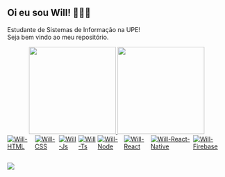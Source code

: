 ## Oi eu sou Will! 🖖🧑‍💻
Estudante de Sistemas de Informação na UPE!<br/>
Seja bem vindo ao meu repositório.<br/>

<div align="center">
  <a href="https://github.com/WIllBarbosa1" />
  <img height="200em" src="https://github-readme-stats.vercel.app/api?username=willbarbosa1&show_icons=true&theme=dark&include_all_commits=true&count_private=true">
  <img height="200em" src="https://github-readme-stats.vercel.app/api/top-langs/?username=willbarbosa1&theme=dark">
</div>

<div style="display: flex"><br>
  <img align="center" alt="Will-HTML" src="https://img.shields.io/badge/HTML5-E34F26?style=for-the-badge&logo=html5&logoColor=white" />
  <img align="center" alt="Will-CSS" src="https://img.shields.io/badge/CSS3-1572B6?style=for-the-badge&logo=css3&logoColor=white" />
  <img align="center" alt="Will-Js" src="https://img.shields.io/badge/JavaScript-F7DF1E?style=for-the-badge&logo=javascript&logoColor=black" />
  <img align="center" alt="Will-Ts" src="https://img.shields.io/badge/TypeScript-007ACC?style=for-the-badge&logo=typescript&logoColor=white" />
  <img align="center" alt="Will-Node" src="https://img.shields.io/badge/Node.js-43853D?style=for-the-badge&logo=node.js&logoColor=white" />
  <img align="center" alt="Will-React" src="https://img.shields.io/badge/React-20232A?style=for-the-badge&logo=react&logoColor=61DAFB" />
  <img align="center" alt="Will-React-Native" src="https://img.shields.io/badge/React_Native-20232A?style=for-the-badge&logo=react&logoColor=61DAFB" />
  <img align="center" alt="Will-Firebase" src="https://img.shields.io/badge/Firebase-F29D0C?style=for-the-badge&logo=firebase&logoColor=white" />
</div>
 
 ##
 
<div> 
  <a href="https://www.linkedin.com/in/will-barbosa-156448211/" target="_blank"><img src="https://img.shields.io/badge/LinkedIn-0077B5?style=for-the-badge&logo=linkedin&logoColor=white" target="_blank"></a> 
 
 <!-- ![Snake animation](https://github.com/arthurisvi/arthurisvi/blob/output/github-contribution-grid-snake.svg) -->
 
</div>
